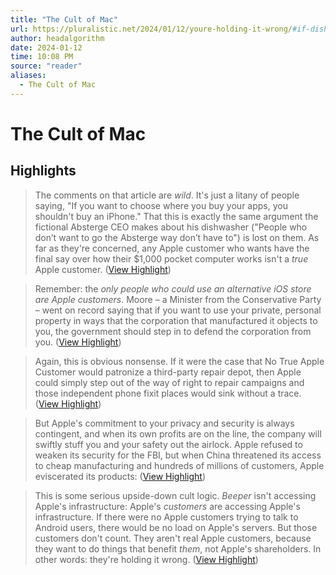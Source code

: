 ```yaml
---
title: "The Cult of Mac"
url: https://pluralistic.net/2024/01/12/youre-holding-it-wrong/#if-dishwashers-were-iphones
author: headalgorithm
date: 2024-01-12
time: 10:08 PM
source: "reader"
aliases:
  - The Cult of Mac
---
```

# The Cult of Mac

## Highlights
> The comments on that article are *wild*. It's just a litany of people saying, "If you want to choose where you buy your apps, you shouldn't buy an iPhone." That this is exactly the same argument the fictional Absterge CEO makes about his dishwasher ("People who don’t want to go the Absterge way don’t have to") is lost on them. As far as they're concerned, any Apple customer who wants have the final say over how their $1,000 pocket computer works isn't a *true* Apple customer. ([View Highlight](https://read.readwise.io/read/01hkzs100yv7y53nnbrv8pg4vf))

> Remember: the *only people who could use an alternative iOS store are Apple customers*. Moore – a Minister from the Conservative Party – went on record saying that if you want to use your private, personal property in ways that the corporation that manufactured it objects to you, the government should step in to defend the corporation from you. ([View Highlight](https://read.readwise.io/read/01hkzs3g0xp0jnw8b5v0zb31k3))

> Again, this is obvious nonsense. If it were the case that No True Apple Customer would patronize a third-party repair depot, then Apple could simply step out of the way of right to repair campaigns and those independent phone fixit places would sink without a trace. ([View Highlight](https://read.readwise.io/read/01hkzs736cnyqg9c48hm57z4fd))

> But Apple's commitment to your privacy and security is always contingent, and when its own profits are on the line, the company will swiftly stuff you and your safety out the airlock. Apple refused to weaken its security for the FBI, but when China threatened its access to cheap manufacturing and hundreds of millions of customers, Apple eviscerated its products: ([View Highlight](https://read.readwise.io/read/01hkzs96jpvsbqhpzjetw7898k))

> This is some serious upside-down cult logic. *Beeper* isn't accessing Apple's infrastructure: Apple's *customers* are accessing Apple's infrastructure. If there were no Apple customers trying to talk to Android users, there would be no load on Apple's servers.
> But those customers don't count. They aren't real Apple customers, because they want to do things that benefit *them*, not Apple's shareholders. In other words: they're holding it wrong. ([View Highlight](https://read.readwise.io/read/01hkzsfvxcdx2vdp8xq0bhktgj))

